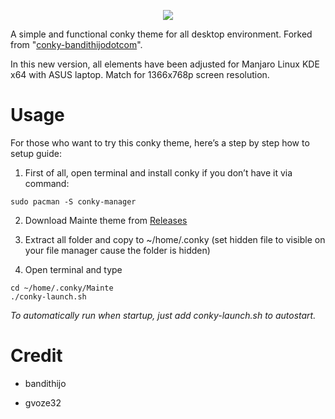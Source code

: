 <p align="center">
  <img src="https://i.ibb.co/BB729j1/fa7zthicvx141.png">
</p>

A simple and functional conky theme for all desktop environment. Forked from "[conky-bandithijodotcom](https://mega.nz/#!y8JTFAYD!siXwByZVpZAQUfpocT46M1aMRUP9Qfs5mjCnumCA-ew)".

In this new version, all elements have been adjusted for Manjaro Linux KDE x64 with ASUS laptop. Match for 1366x768p screen resolution.

# Usage
For those who want to try this conky theme, here’s a step by step how to setup guide:

1. First of all, open terminal and install conky if you don’t have it via command:
```
sudo pacman -S conky-manager
```
2. Download Mainte theme from [Releases](https://github.com/gvoze32/Mainte/releases)

3. Extract all folder and copy to ~/home/.conky (set hidden file to visible on your file manager cause the folder is hidden)

4. Open terminal and type
```
cd ~/home/.conky/Mainte
./conky-launch.sh
```

*To automatically run when startup, just add conky-launch.sh to autostart.*

# Credit

- bandithijo

- gvoze32
